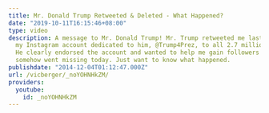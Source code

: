 ```yaml
---
title: Mr. Donald Trump Retweeted & Deleted - What Happened?
date: "2019-10-11T16:15:46+08:00"
type: video
description: A message to Mr. Donald Trump! Mr. Trump retweeted me last night & shared
  my Instagram account dedicated to him, @Trump4Prez, to all 2.7 million of his followers.
  He clearly endorsed the account and wanted to help me gain followers but the tweet
  somehow went missing today. Just want to know what happened.
publishdate: "2014-12-04T01:12:47.000Z"
url: /vicberger/_noYOHNHkZM/
providers:
  youtube:
    id: _noYOHNHkZM
---
```

